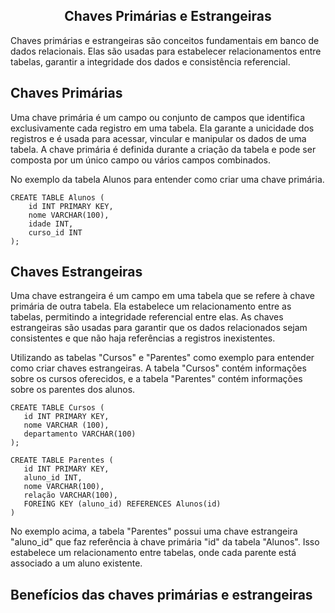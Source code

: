 ## <center> Chaves Primárias e Estrangeiras</center>

Chaves primárias e estrangeiras são conceitos fundamentais em banco de dados relacionais. Elas são usadas para estabelecer relacionamentos entre tabelas, garantir a integridade dos dados e consistência referencial.

## Chaves Primárias 

Uma chave primária é um campo ou conjunto de campos que identifica exclusivamente cada registro em uma tabela. Ela garante a unicidade dos registros e é usada para acessar, vincular e manipular os dados de uma tabela. A chave primária é definida durante a criação da tabela e pode ser composta por um único campo ou vários campos combinados.

No exemplo da tabela Alunos para entender como criar uma chave primária.

```
CREATE TABLE Alunos (
    id INT PRIMARY KEY,
    nome VARCHAR(100),
    idade INT,
    curso_id INT
);
```
## Chaves Estrangeiras 

Uma chave estrangeira é um campo em uma tabela que se refere à chave primária de outra tabela. Ela estabelece um relacionamento entre as tabelas, permitindo a integridade referencial entre elas. As chaves estrangeiras são usadas para garantir que os dados relacionados sejam consistentes e que não haja referências a registros inexistentes.
 
 Utilizando as tabelas "Cursos" e "Parentes" como exemplo para entender como criar chaves estrangeiras. A tabela "Cursos" contém informações sobre os cursos oferecidos, e a tabela "Parentes" contém informações sobre os parentes dos alunos.

 ```
 CREATE TABLE Cursos (
    id INT PRIMARY KEY,
    nome VARCHAR (100),
    departamento VARCHAR(100)
 );

 CREATE TABLE Parentes (
    id INT PRIMARY KEY,
    aluno_id INT,
    nome VARCHAR(100),
    relação VARCHAR(100),
    FOREING KEY (aluno_id) REFERENCES Alunos(id)
 )
 ```
 No exemplo acima, a tabela "Parentes" possui uma chave estrangeira "aluno_id" que faz referência à chave primária "id" da tabela "Alunos". Isso estabelece um relacionamento entre tabelas, onde cada parente está associado a um aluno existente. <br>

 ## Benefícios das chaves primárias e estrangeiras 
